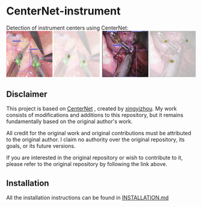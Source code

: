 # CenterNet-instrument

Detection of instrument centers using CenterNet: 
![alt text](center.png)

## Disclaimer
This project is based on [CenterNet](https://github.com/xingyizhou/CenterNet) , created by [xingyizhou](https://github.com/xingyizhou). My work consists of modifications and additions to this repository, but it remains fundamentally based on the original author's work.

All credit for the original work and original contributions must be attributed to the original author. I claim no authority over the original repository, its goals, or its future versions.

If you are interested in the original repository or wish to contribute to it, please refer to the original repository by following the link above.
## Installation
All the installation instructions can be found in [INSTALLATION.md](INSTALLATION.md) 

